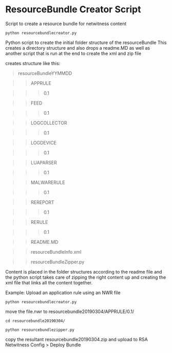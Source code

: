 # ResourceBundle Creator Script
Script to create a resource bundle for netwitness content

`python resourcebundlecreator.py`

Python script to create the initial folder structure of the resourceBundle
This creates a directory structure and also drops a readme.MD as well as another script that is run at the end to create the xml and zip file

creates structure like this:

>resourceBundleYYMMDD

>>APPRULE
  
>>>0.1
    
>>FEED
  
>>>0.1
    
>>LOGCOLLECTOR
  
>>>0.1
  
>>LOGDEVICE
    
>>>0.1

>>LUAPARSER
    
>>>0.1
  
>>MALWARERULE
    
>>>0.1
  
>>REREPORT
    
>>>0.1
  
>>RERULE
    
>>>0.1
  
>>README.MD
  
>>resourceBundleInfo.xml
  
>>resourceBundleZipper.py
  
Content is placed in the folder structures according to the readme file and the python script takes care of zipping the right content up and creating the xml file that links all the content together.

Example:
Upload an application rule using an NWR file

`python resourcebundlecreator.py`

move the file.nwr to resourcebundle20190304/APPRULE/0.1/

`cd resourcebundle20190304/`

`python resourcebundlezipper.py`

copy the resultant resourcebundle20190304.zip and upload to RSA Netwitness Config > Deploy Bundle



